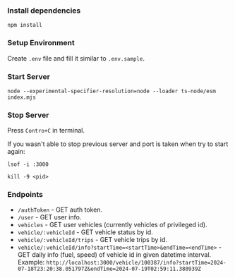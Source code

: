 ### Install dependencies

`npm install`

### Setup Environment

Create `.env` file and fill it similar to `.env.sample`.

### Start Server

`node --experimental-specifier-resolution=node --loader ts-node/esm index.mjs`

### Stop Server

Press `Contro+C` in terminal.

If you wasn't able to stop previous server and port is taken when try to start again:

`lsof -i :3000`

`kill -9 <pid>`

### Endpoints

- `/authToken` - GET auth token.
- `/user` - GET user info.
- `vehicles` - GET user vehicles (currently vehicles of privileged id).
- `vehicle/:vehicleId` - GET vehicle status by id.
- `vehicle/:vehicleId/trips` - GET vehicle trips by id.
- `vehicle/:vehicleId/info?startTime=<startTime>&endTime=<endTime>` - GET daily info (fuel, speed) of vehicle id in given datetime interval. Example: `http://localhost:3000/vehicle/100387/info?startTime=2024-07-18T23:20:38.051797Z&endTime=2024-07-19T02:59:11.380939Z`